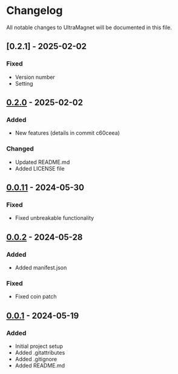 # Changelog

All notable changes to UltraMagnet will be documented in this file.

## [0.2.1] - 2025-02-02
### Fixed
- Version number
- Setting

## [0.2.0] - 2025-02-02
### Added
- New features (details in commit c60ceea)

### Changed
- Updated README.md
- Added LICENSE file

## [0.0.11] - 2024-05-30
### Fixed
- Fixed unbreakable functionality

## [0.0.2] - 2024-05-28
### Added
- Added manifest.json

### Fixed
- Fixed coin patch

## [0.0.1] - 2024-05-19
### Added
- Initial project setup
- Added .gitattributes
- Added .gitignore
- Added README.md

[0.2.0]: https://github.com/ostia27/UltraMagnet/compare/0.0.11...0.2.0
[0.0.11]: https://github.com/ostia27/UltraMagnet/compare/0.0.2...0.0.11
[0.0.2]: https://github.com/ostia27/UltraMagnet/compare/0.0.1...0.0.2
[0.0.1]: https://github.com/ostia27/UltraMagnet/releases/tag/0.0.1
